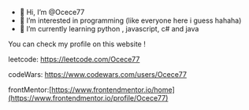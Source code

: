 - 👋 Hi, I’m @Ocece77
- 👀 I’m interested in programming (like everyone here i guess hahaha)
- 🌱 I’m currently learning python , javascript, c# and java 

You can check my profile on this website !

leetcode: https://leetcode.com/Ocece77

codeWars: https://www.codewars.com/users/Ocece77

frontMentor:[https://www.frontendmentor.io/home](https://www.frontendmentor.io/profile/Ocece77)


<!---
Ocece77/Ocece77 is a ✨ special ✨ repository because its `README.md` (this file) appears on your GitHub profile.
You can click the Preview link to take a look at your changes.
--->
